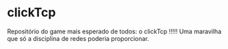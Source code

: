 # clickTcp
Repositório do game mais esperado de todos: o clickTcp !!!!! Uma maravilha que só a disciplina de redes poderia proporcionar.
